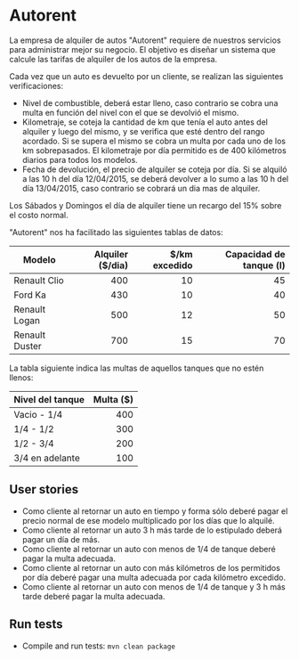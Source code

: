 # Autorent

La empresa de alquiler de autos​ "Autorent" ​requiere de nuestros servicios para administrar mejor su negocio. El objetivo es diseñar un sistema que calcule las tarifas de alquiler de los autos de la empresa.

Cada vez que un auto es devuelto por un cliente, se realizan las siguientes verificaciones:
 * Nivel de combustible, deberá estar lleno, caso contrario se cobra una multa en función del nivel con el que se devolvió el mismo.
 * Kilometraje, se coteja la cantidad de km que tenía el auto antes del alquiler y luego del mismo, y se verifica que esté dentro del rango acordado. Si se supera el mismo se cobra un multa por cada uno de los km sobrepasados. El kilometraje por día permitido es de 400 kilómetros diarios para todos los modelos. 
 * Fecha de devolución, el precio de alquiler se coteja por día. Si se alquiló a las 10 h del día 12/04/2015, se deberá devolver a lo sumo a las 10 h del día 13/04/2015, caso contrario se cobrará un dia mas de alquiler.

Los Sábados y Domingos el día de alquiler tiene un recargo del 15% sobre el costo normal.

"Autorent" nos ha facilitado las siguientes tablas de datos:

| Modelo         | Alquiler ($/dia) | $/km excedido | Capacidad de tanque (l) |
| -------------- | ---------------: | ------------: | ----------------------: |
| Renault Clio   | 400              | 10            | 45                      |
| Ford Ka        | 430              | 10            | 40                      |
| Renault Logan  | 500              | 12            | 50                      |
| Renault Duster | 700              | 15            | 70                      | 

La tabla siguiente indica las multas de aquellos tanques que no estén llenos:

| Nivel del tanque | Multa ($) |
| ---------------- | --------: |
| Vacio - 1/4      |       400 |
| 1/4 - 1/2        |       300 |
| 1/2 - 3/4        |       200 |
| 3/4 en adelante  |       100 |

## User stories

 * Como cliente al retornar un auto en tiempo y forma sólo deberé pagar el precio normal de ese modelo multiplicado por los días que lo alquilé.
 * Como cliente al retornar un auto 3 h más tarde de lo estipulado deberá pagar un día de más.
 * Como cliente al retornar un auto con menos de 1/4 de tanque deberé pagar la multa adecuada.
 * Como cliente al retornar un auto con más kilómetros de los permitidos por día deberé pagar una multa adecuada por cada kilómetro excedido.
 * Como cliente al retornar un auto con menos de 1/4 de tanque y 3 h más tarde deberé pagar la multa adecuada.

## Run tests

 * Compile and run tests: `mvn clean package`
